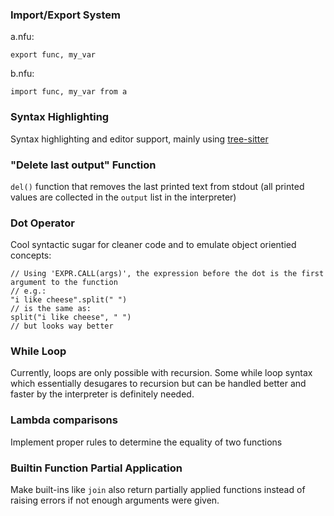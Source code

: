 ### Import/Export System
a.nfu:

```
export func, my_var
```

b.nfu:
```
import func, my_var from a
```


### Syntax Highlighting
Syntax highlighting and editor support, mainly using [tree-sitter](https://tree-sitter.github.io/tree-sitter/)

### "Delete last output" Function
`del()` function that removes the last printed text from stdout (all printed values are collected in the `output` list in the interpreter)

### Dot Operator
Cool syntactic sugar for cleaner code and to emulate object orientied concepts:

```
// Using 'EXPR.CALL(args)', the expression before the dot is the first argument to the function
// e.g.:
"i like cheese".split(" ")
// is the same as:
split("i like cheese", " ")
// but looks way better
```

### While Loop
Currently, loops are only possible with recursion. Some while loop syntax which essentially desugares to recursion but can be handled better and faster by the interpreter is definitely needed.

### Lambda comparisons
Implement proper rules to determine the equality of two functions

### Builtin Function Partial Application
Make built-ins like `join` also return partially applied functions instead of raising errors if not enough arguments were given.
